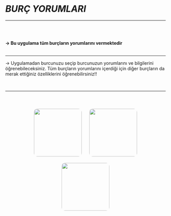 # ***BURÇ YORUMLARI***

<hr>
<br><br>

<b>-> Bu uygulama tüm burçların yorumlarını vermektedir</b>
<br><br><hr>

-> Uygulamadan burcunuzu seçip burcunuzun yorumlarını ve bilgilerini öğrenebileceksiniz. Tüm burçların yorumlarını içerdiği için diğer burçların da merak ettiğiniz özelliklerini öğrenebilirsiniz!!


<br><hr><br>
<p align="center">
    <img src="assets/burcYorumlariAnaSayfa_ui.jpg" style="border-radius: 10px;margin:10px " width="150">
    <img src="assets/burcDetay2_ui.jpg" style="border-radius: 10px;margin:10px " width="150">
    <img src="assets/burcDetay_ui.jpg" style="border-radius: 10px;margin:10px " width="150">
</p>